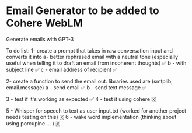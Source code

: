 # Email Generator to be added to Cohere WebLM
Generate emails with GPT-3 

To do list:
1- create a prompt that takes in raw conversation input and converts it into 
     a-  better rephrased email with a neutral tone (especially useful when telling it to draft an email from incoherent thoughts) ✅ 
     b - with subject line ✅ 
     c - email address of recipient ✅ 

2- create a function to send the email out. libraries used are (smtplib, email.message)
     a - send email ✅ 
     b - send text message ✅ 

3 - test if it's working as expected ✅ 
4 - test it using cohere 🇽

5 - Whisper for speech to text as user input.txt (worked for another project needs testing on this) 🇽
6 - wake word implementation (thinking about using porcupine.... ) 🇽
